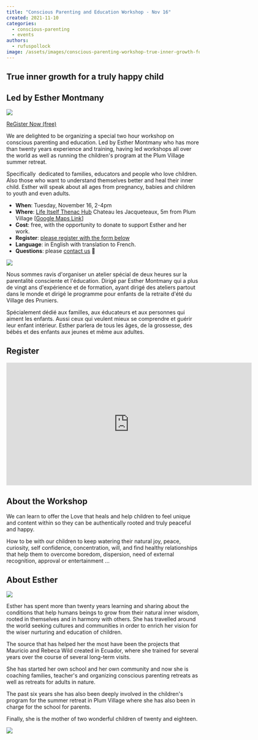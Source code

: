```yaml
---
title: "Conscious Parenting and Education Workshop - Nov 16"
created: 2021-11-10
categories: 
  - conscious-parenting
  - events
authors: 
  - rufuspollock
image: /assets/images/conscious-parenting-workshop-true-inner-growth-for-a-true-happy-child.jpg
---
```


## True inner growth for a truly happy child

## Led by Esther Montmany

![](/assets/images/esther-headshot-trees.jpg)

[ReGister Now (free)](#register)

We are delighted to be organizing a special two hour workshop on conscious parenting and education. Led by Esther Montmany who has more than twenty years experience and training, having led workshops all over the world as well as running the children's program at the Plum Village summer retreat.

Specifically  dedicated to families, educators and people who love children. Also those who want to understand themselves better and heal their inner child. Esther will speak about all ages from pregnancy, babies and children to youth and even adults.

- **When**: Tuesday, November 16, 2-4pm
- **Where**: [Life Itself Thenac Hub](https://lifeitself.org/hubs/farmhouse/) Chateau les Jacqueteaux, 5m from Plum Village \[[Google Maps Link](https://www.google.com/maps/@44.7601662,0.3204624,679m/data=!3m1!1e3)\]
- **Cost**: free, with the opportunity to donate to support Esther and her work.
- **Register**: [please register with the form below](#register)
- **Language**: in English with translation to French.
- **Questions**: please [contact us](https://lifeitself.org/contact/) 🙂

![](/assets/images/conscious-parenting-workshop-true-inner-growth-for-a-true-happy-child-1024x733.jpg)

Nous sommes ravis d'organiser un atelier spécial de deux heures sur la parentalité consciente et l'éducation. Dirigé par Esther Montmany qui a plus de vingt ans d'expérience et de formation, ayant dirigé des ateliers partout dans le monde et dirigé le programme pour enfants de la retraite d'été du Village des Pruniers.

Spécialement dédié aux familles, aux éducateurs et aux personnes qui aiment les enfants. Aussi ceux qui veulent mieux se comprendre et guérir leur enfant intérieur. Esther parlera de tous les âges, de la grossesse, des bébés et des enfants aux jeunes et même aux adultes.

## Register

<iframe src="https://docs.google.com/forms/d/e/1FAIpQLSdclY500FujuzrNCUUiVhZpAe0ekULNPxJFyvUmvf4lxgOWlw/viewform?embedded=true" width="640" height="320" frameborder="0" marginheight="0" marginwidth="0">Loading…</iframe>

## About the Workshop

We can learn to offer the Love that heals and help children to feel unique and content within so they can be authentically rooted and truly peaceful and happy. 

How to be with our children to keep watering their natural joy, peace, curiosity, self confidence, concentration, will, and find healthy relationships that help them to overcome boredom, dispersion, need of external recognition, approval or entertainment ... 

## About Esther

![](/assets/images/esther-headshot-trees.jpg)

Esther has spent more than twenty years learning and sharing about the conditions that help humans beings to grow from their natural inner wisdom, rooted in themselves and in harmony with others. She has travelled around the world seeking cultures and communities in order to enrich her vision for the wiser nurturing and education of children.

The source that has helped her the most have been the projects that Mauricio and Rebeca Wild created in Ecuador, where she trained for several years over the course of several long-term visits.

She has started her own school and her own community and now she is coaching families, teacher's and organizing conscious parenting retreats as well as retreats for adults in nature.

The past six years she has also been deeply involved in the children's program for the summer retreat in Plum Village where she has also been in charge for the school for parents.

Finally, she is the mother of two wonderful children of twenty and eighteen.

![](/assets/images/happy-families-will-change-the-world-1024x768.jpg)
